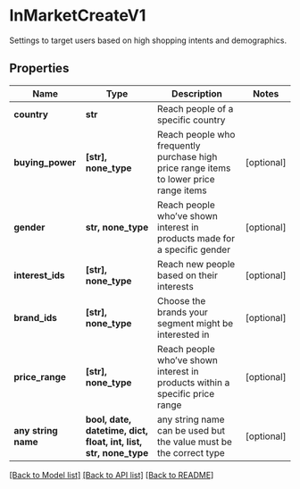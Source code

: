 # InMarketCreateV1

Settings to target users based on high shopping intents and demographics.

## Properties
Name | Type | Description | Notes
------------ | ------------- | ------------- | -------------
**country** | **str** | Reach people of a specific country | 
**buying_power** | **[str], none_type** | Reach people who frequently purchase high price range items to lower price range items | [optional] 
**gender** | **str, none_type** | Reach people who’ve shown interest in products made for a specific gender | [optional] 
**interest_ids** | **[str], none_type** | Reach new people based on their interests | [optional] 
**brand_ids** | **[str], none_type** | Choose the brands your segment might be interested in | [optional] 
**price_range** | **[str], none_type** | Reach people who’ve shown interest in products within a specific price range | [optional] 
**any string name** | **bool, date, datetime, dict, float, int, list, str, none_type** | any string name can be used but the value must be the correct type | [optional]

[[Back to Model list]](../README.md#documentation-for-models) [[Back to API list]](../README.md#documentation-for-api-endpoints) [[Back to README]](../README.md)


